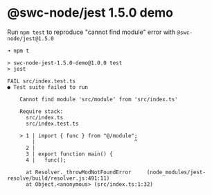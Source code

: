 # @swc-node/jest 1.5.0 demo

Run `npm test` to reproduce "cannot find module" error with `@swc-node/jest@1.5.0`

    ➜ npm t

    > swc-node-jest-1.5.0-demo@1.0.0 test
    > jest

    FAIL src/index.test.ts
    ● Test suite failed to run

        Cannot find module 'src/module' from 'src/index.ts'

        Require stack:
          src/index.ts
          src/index.test.ts

        > 1 | import { func } from "@/module";
            |                                ^
          2 |
          3 | export function main() {
          4 |   func();

          at Resolver._throwModNotFoundError     (node_modules/jest-resolve/build/resolver.js:491:11)
          at Object.<anonymous> (src/index.ts:1:32)
